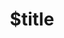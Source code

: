 ---
title: $title
second_title: Aspose.Drawing for .NET API Reference
description: $description
type: docs
weight: $weight
url: /el/net/$ref/
---